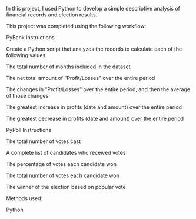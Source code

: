 In this project, I used Python to develop a simple descriptive analysis of financial records and election results.

This project was completed using the following workflow:

PyBank Instructions

Create a Python script that analyzes the records to calculate each of the following values:

The total number of months included in the dataset

The net total amount of "Profit/Losses" over the entire period

The changes in "Profit/Losses" over the entire period, and then the average of those changes

The greatest increase in profits (date and amount) over the entire period

The greatest decrease in profits (date and amount) over the entire period

PyPoll Instructions

The total number of votes cast

A complete list of candidates who received votes

The percentage of votes each candidate won

The total number of votes each candidate won

The winner of the election based on popular vote

Methods used:

Python

